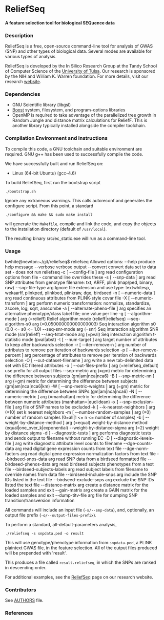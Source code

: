 ReliefSeq
========================

#### A feature selection tool for biological SEQuence data ####

### Description ###
ReliefSeq is a free, open-source command-line tool for analysis of GWAS (SNP) and
other types of biological data. Several modes are available for various types
of analysis.

ReliefSeq is developed by the In Silico Research Group at the Tandy School
of Computer Science of the [University of Tulsa](http://www.utulsa.edu).  Our
research is sponsored by the NIH and William K. Warren foundation.  For more
details, visit our research [website](http://insilico.utulsa.edu).

### Dependencies ###
* GNU Scientific library (libgsl)
* [Boost](http://www.boost.org) system, filesystem, and program-options libraries 
* OpenMP is required to take advantage of the parallelized tree growth in 
Random Jungle and distance matrix calculations for ReliefF.  This is another 
library typically installed alongside the compiler toolchain.

### Compilation Environment and Instructions ###
To compile this code, a GNU toolchain and suitable environment are required.
GNU g++ has been used to successfully compile the code.

We have successfully built and run ReliefSeq on:

 * Linux (64-bit Ubuntu) (gcc-4.6)

To build ReliefSeq, first run the bootstrap script

    ./bootstrap.sh

Ignore any extraneous warnings. This calls autoreconf and generates the 
configure script.  From this point, a standard

    ./configure && make && sudo make install

will generate the `Makefile`, compile and link the code, and copy the objects to
the installation directory (default of `/usr/local`). 

The resulting binary src/ec_static.exe will run as a command-line tool.

### Usage ###

bwhite@newton:~/git/reliefseq$ reliefseq
Allowed options:
  --help                                produce help message
  --verbose                             verbose output
  --convert                             convert data set to data set - does not
                                        run reliefseq
  -c [ --config-file ] arg              read configuration options from file - 
                                        command line overrides these
  -s [ --snp-data ] arg                 read SNP attributes from genotype 
                                        filename: txt, ARFF, plink (map/ped, 
                                        binary, raw)
  --snp-file-type arg                   Ignore file extension and use type: 
                                        textwhitesp, wekaarff, plinkped, 
                                        plinkbed, plinkraw, dge, birdseed
  -n [ --numeric-data ] arg             read continuous attributes from 
                                        PLINK-style covar file
  -X [ --numeric-transform ] arg        perform numeric transformation: 
                                        normalize, standardize, zscore, log, 
                                        sqrt, anscombe
  -a [ --alternate-pheno-file ] arg     specifies an alternative 
                                        phenotype/class label file; one value 
                                        per line
  -g [ --algorithm-mode ] arg (=relieff)
                                        Relief algorithm mode 
                                        (relieff|reliefseq)
  --seq-algorithm-s0 arg (=0.050000000000000003)
                                        Seq interaction algorithm s0 (0.0 <= s0
                                        <= 1.0)
  --seq-snr-mode arg (=snr)             Seq interaction algorithm SNR mode 
                                        (snr|relieff)
  --seq-tstat-mode arg (=pval)          Seq interaction algorithm t-statistic 
                                        mode (pval|abst)
  -t [ --num-target ] arg               target number of attributes to keep 
                                        after backwards selection
  -r [ --iter-remove-n ] arg            number of attributes to remove per 
                                        iteration of backwards selection
  -p [ --iter-remove-percent ] arg      percentage of attributes to remove per 
                                        iteration of backwards selection
  -O [ --out-dataset-filename ] arg     write a new tab-delimited data set with
                                        EC filtered attributes
  -o [ --out-files-prefix ] arg (=reliefseq_default)
                                        use prefix for all output files
  --snp-metric arg (=gm)                metric for determining the difference 
                                        between subjects (gm|am|nca|nca6)
  -B [ --snp-metric-nn ] arg (=gm)      metric for determining the difference 
                                        between subjects (gm|am|nca|nca6|km)
  -W [ --snp-metric-weights ] arg (=gm) metric for determining the difference 
                                        between SNPs (gm|am|nca|nca6)
  -N [ --numeric-metric ] arg (=manhattan)
                                        metric for determining the difference 
                                        between numeric attributes 
                                        (manhattan=|euclidean)
  -x [ --snp-exclusion-file ] arg       file of SNP names to be excluded
  -k [ --k-nearest-neighbors ] arg (=10)
                                        set k nearest neighbors
  -m [ --number-random-samples ] arg (=0)
                                        number of random samples (0=all|1 <= n 
                                        <= number of samples)
  -b [ --weight-by-distance-method ] arg (=equal)
                                        weight-by-distance method 
                                        (equal|one_over_k|exponential)
  --weight-by-distance-sigma arg (=2)   weight by distance sigma
  -d [ --diagnostic-tests ] arg         performs diagnostic tests and sends 
                                        output to filename without running EC
  -D [ --diagnostic-levels-file ] arg   write diagnostic attribute level counts
                                        to filename
  --dge-counts-data arg                 read digital gene expression counts 
                                        from text file
  --dge-norm-factors arg                read digital gene expression 
                                        normalization factors from text file
  --birdseed-snps-data arg              read SNP data from a birdseed formatted
                                        file
  --birdseed-phenos-data arg            read birdseed subjects phenotypes from 
                                        a text file
  --birdseed-subjects-labels arg        read subject labels from filename to 
                                        override names from data file
  --birdseed-include-snps arg           include the SNP IDs listed in the text 
                                        file
  --birdseed-exclude-snps arg           exclude the SNP IDs listed the text 
                                        file
  --distance-matrix arg                 create a distance matrix for the loaded
                                        samples and exit
  --gain-matrix arg                     create a GAIN matrix for the loaded 
                                        samples and exit
  --dump-titv-file arg                  file for dumping SNP 
                                        transition/transversion information

All commands will include an input file (`-s/--snp-data`), and, optionally, 
an output file prefix (`-o/--output-files-prefix`).

To perform a standard, all-default-parameters analysis,

    ./reliefseq -s snpdata.ped -o result

This will use genotype/phenotype information from `snpdata.ped`, a PLINK
plaintext GWAS file, in the feature selection.  All of the output files 
produced will be prepended with 'result'.

This produces a file called `result.reliefseq`, in which the SNPs are ranked 
in descending order.

For additional examples, see the [ReliefSeq](http://insilico.utulsa.edu/reliefseq)
page on our research website.

### Contributors ###
See [AUTHORS](https://github.com/insilico/reliefseq/blob/master/AUTHORS) file.

### References ###
